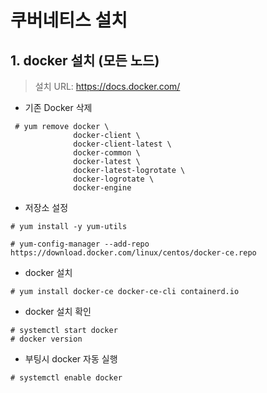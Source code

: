 # 쿠버네티스 설치

## 1. docker 설치 (모든 노드)

> 설치 URL: https://docs.docker.com/

- 기존 Docker 삭제
```text
 # yum remove docker \
              docker-client \
              docker-client-latest \
              docker-common \
              docker-latest \
              docker-latest-logrotate \
              docker-logrotate \
              docker-engine
```

- 저장소 설정
```text
# yum install -y yum-utils

# yum-config-manager --add-repo https://download.docker.com/linux/centos/docker-ce.repo
```

- docker 설치
```text
# yum install docker-ce docker-ce-cli containerd.io
```

- docker 설치 확인
```text
# systemctl start docker
# docker version
```

- 부팅시 docker 자동 실행
```text
# systemctl enable docker
```
